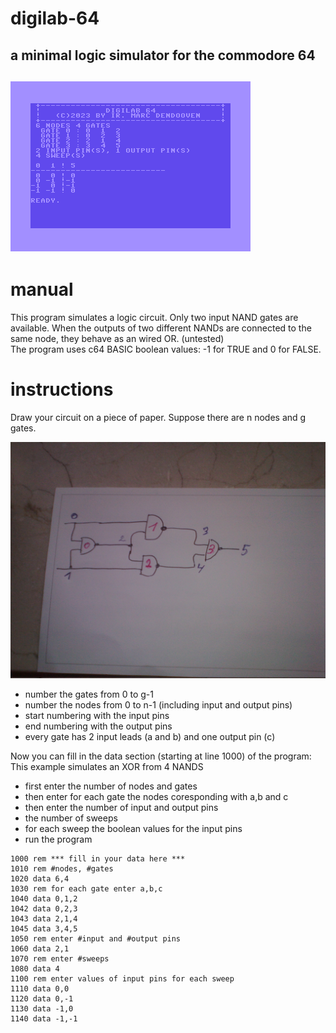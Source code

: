 # digilab-64
a minimal logic simulator for the commodore 64
---
![screenshot](digilab-64.png)
---
# manual

This program simulates a logic circuit. Only two input NAND gates are available. When the outputs of two different NANDs are connected to the same node, they behave as an wired OR. (untested)  
The program uses c64 BASIC boolean values: -1 for TRUE and 0 for FALSE.

# instructions

Draw your circuit on a piece of paper. Suppose there are n nodes and g gates.  

![XOR](XOR.jpg)

- number the gates from 0 to g-1  
- number the nodes from 0 to n-1 (including input and output pins)  
- start numbering with the input pins  
- end numbering with the output pins  
- every gate has 2 input leads (a and b) and one output pin (c)  

Now you can fill in the data section (starting at line 1000) of the program:  
This example simulates an XOR from 4 NANDS  

- first enter the number of nodes and gates
- then enter for each gate the nodes coresponding with a,b and c
- then enter the number of input and output pins
- the number of sweeps
- for each sweep the boolean values for the input pins
- run the program 

```basic
1000 rem *** fill in your data here ***
1010 rem #nodes, #gates
1020 data 6,4
1030 rem for each gate enter a,b,c
1040 data 0,1,2
1042 data 0,2,3
1043 data 2,1,4
1045 data 3,4,5
1050 rem enter #input and #output pins
1060 data 2,1
1070 rem enter #sweeps
1080 data 4
1100 rem enter values of input pins for each sweep
1110 data 0,0
1120 data 0,-1
1130 data -1,0
1140 data -1,-1
```


